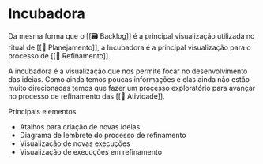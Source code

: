 # Incubadora

Da mesma forma que o [[🗃️ Backlog]] é a principal visualização utilizada no ritual de [[📆 Planejamento]], a Incubadora é a principal visualização para o processo de [[🔬 Refinamento]].

A incubadora é a visualização que nos permite focar no desenvolvimento das ideias. Como ainda temos poucas informações e elas ainda não estão muito direcionadas temos que fazer um processo exploratório para avançar no processo de refinamento das [[🚧 Atividade]].

Principais elementos

- Atalhos para criação de novas ideias
- Diagrama de lembrete do processo de refinamento
- Visualização de novas execuções
- Visualização de execuções em refinamento